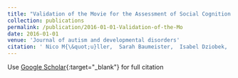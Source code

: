 ```yaml
---
title: "Validation of the Movie for the Assessment of Social Cognition in Adolescents with ASD: Fixation Duration and Pupil Dilation as Predictors of Performance"
collection: publications
permalink: /publication/2016-01-01-Validation-of-the-Mo
date: 2016-01-01
venue: 'Journal of autism and developmental disorders'
citation: ' Nico M{\&quot;u}ller,  Sarah Baumeister,  Isabel Dziobek,  Tobias Banaschewski,  Luise Poustka, &quot;Validation of the Movie for the Assessment of Social Cognition in Adolescents with ASD: Fixation Duration and Pupil Dilation as Predictors of Performance.&quot; Journal of autism and developmental disorders, 2016.'
---
```

Use [Google Scholar](https://scholar.google.com/scholar?q=Validation+of+the+Movie+for+the+Assessment+of+Social+Cognition+in+Adolescents+with+ASD:+Fixation+Duration+and+Pupil+Dilation+as+Predictors+of+Performance){:target="_blank"} for full citation